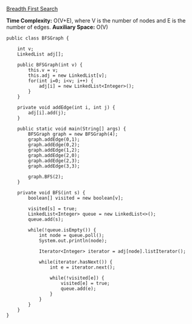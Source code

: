 [Breadth First Search](https://www.geeksforgeeks.org/breadth-first-search-or-bfs-for-a-graph/)

**Time Complexity:** O(V+E), where V is the number of nodes and E is the number of edges.
**Auxiliary Space:** O(V)

```
public class BFSGraph {

	int v;
	LinkedList adj[];

	public BFSGraph(int v) {
		this.v = v;
		this.adj = new LinkedList[v];
		for(int i=0; i<v; i++) {
			adj[i] = new LinkedList<Integer>();
		}
	}
	
	private void addEdge(int i, int j) {
		adj[i].add(j);
	}
	
	public static void main(String[] args) {
		BFSGraph graph = new BFSGraph(4);
		graph.addEdge(0,1);
		graph.addEdge(0,2);
		graph.addEdge(1,2);
		graph.addEdge(2,0);
		graph.addEdge(2,3);
		graph.addEdge(3,3);
		
		graph.BFS(2);
	}

	private void BFS(int s) {
		boolean[] visited = new boolean[v];
		
		visited[s] = true;
		LinkedList<Integer> queue = new LinkedList<>();
		queue.add(s);
		
		while(!queue.isEmpty()) {
			int node = queue.poll();
			System.out.println(node);
			
			Iterator<Integer> iterator = adj[node].listIterator();
		
			while(iterator.hasNext()) {
				int e = iterator.next();
				
				while(!visited[e]) {
					visited[e] = true;
					queue.add(e);
				}				
			}
		}
	}
}

```
